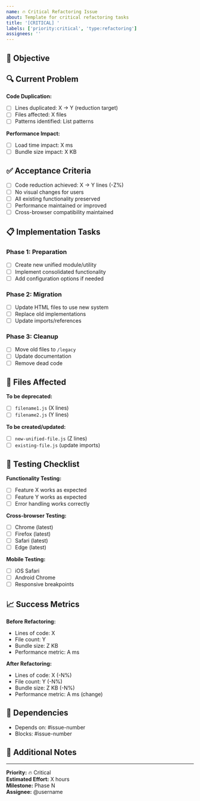 ```yaml
---
name: 🔥 Critical Refactoring Issue
about: Template for critical refactoring tasks
title: '[CRITICAL] '
labels: ['priority:critical', 'type:refactoring']
assignees: ''
---
```


## 🎯 **Objective**
<!-- Clear description of what needs to be refactored and why -->

## 🔍 **Current Problem**
<!-- Describe the current code issues (duplication, performance, maintainability) -->

**Code Duplication:** 
- [ ] Lines duplicated: X → Y (reduction target)
- [ ] Files affected: X files
- [ ] Patterns identified: List patterns

**Performance Impact:**
- [ ] Load time impact: X ms
- [ ] Bundle size impact: X KB

## ✅ **Acceptance Criteria**
<!-- Define what success looks like -->

- [ ] Code reduction achieved: X → Y lines (-Z%)
- [ ] No visual changes for users
- [ ] All existing functionality preserved
- [ ] Performance maintained or improved
- [ ] Cross-browser compatibility maintained

## 📋 **Implementation Tasks**

### Phase 1: Preparation
- [ ] Create new unified module/utility
- [ ] Implement consolidated functionality
- [ ] Add configuration options if needed

### Phase 2: Migration
- [ ] Update HTML files to use new system
- [ ] Replace old implementations
- [ ] Update imports/references

### Phase 3: Cleanup
- [ ] Move old files to `/legacy`
- [ ] Update documentation
- [ ] Remove dead code

## 📁 **Files Affected**

**To be deprecated:**
- [ ] `filename1.js` (X lines)
- [ ] `filename2.js` (Y lines)

**To be created/updated:**
- [ ] `new-unified-file.js` (Z lines)
- [ ] `existing-file.js` (update imports)

## 🧪 **Testing Checklist**

**Functionality Testing:**
- [ ] Feature X works as expected
- [ ] Feature Y works as expected
- [ ] Error handling works correctly

**Cross-browser Testing:**
- [ ] Chrome (latest)
- [ ] Firefox (latest) 
- [ ] Safari (latest)
- [ ] Edge (latest)

**Mobile Testing:**
- [ ] iOS Safari
- [ ] Android Chrome
- [ ] Responsive breakpoints

## 📈 **Success Metrics**

**Before Refactoring:**
- Lines of code: X
- File count: Y
- Bundle size: Z KB
- Performance metric: A ms

**After Refactoring:**
- Lines of code: X (-N%)
- File count: Y (-N%)
- Bundle size: Z KB (-N%)
- Performance metric: A ms (change)

## 🔗 **Dependencies**
<!-- List any other issues that need to be completed first -->

- Depends on: #issue-number
- Blocks: #issue-number

## 📝 **Additional Notes**
<!-- Any additional context, links to documentation, etc. -->

---

**Priority:** 🔥 Critical  
**Estimated Effort:** X hours  
**Milestone:** Phase N  
**Assignee:** @username
